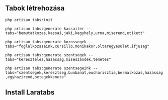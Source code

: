 ## Tabok létrehozása

` php artisan tabs:init ` 

` php artisan tabs:generate kassaiter --tabs="bemutatkozas,kassai,jaki,kegyhely,urna,miserend,etikett" `

` php artisan tabs:generate kozossegek --tabs="foglalkozasaink,cursillo,monikakor,oltaregyesulet,ifjusag" `

` php artisan tabs:generate szentsegek --tabs="kereszteles,hazassag,miseszandek,temetes" `

` php artisan tabs:generate szentsegeink --tabs="szentsegek,keresztseg,bunbanat,eucharisztia,bermalkozas,hazassag,egyhazirend,betegekkenete" `

## Install Laratabs


